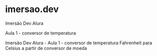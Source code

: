 # imersao.dev
Imersão Dev Alura

Aula 1 - conversor de temperatura

Imersão Dev Alura - Aula 1 - conversor de temperatura Fahrenheit para Celsius a partir de conversor de moeda
